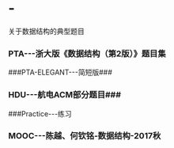 # -
关于数据结构的典型题目


### PTA---浙大版《数据结构（第2版）》题目集

###PTA-ELEGANT---简短版### 

### HDU---航电ACM部分题目###

###Practice---练习

### MOOC---陈越、何钦铭-数据结构-2017秋
